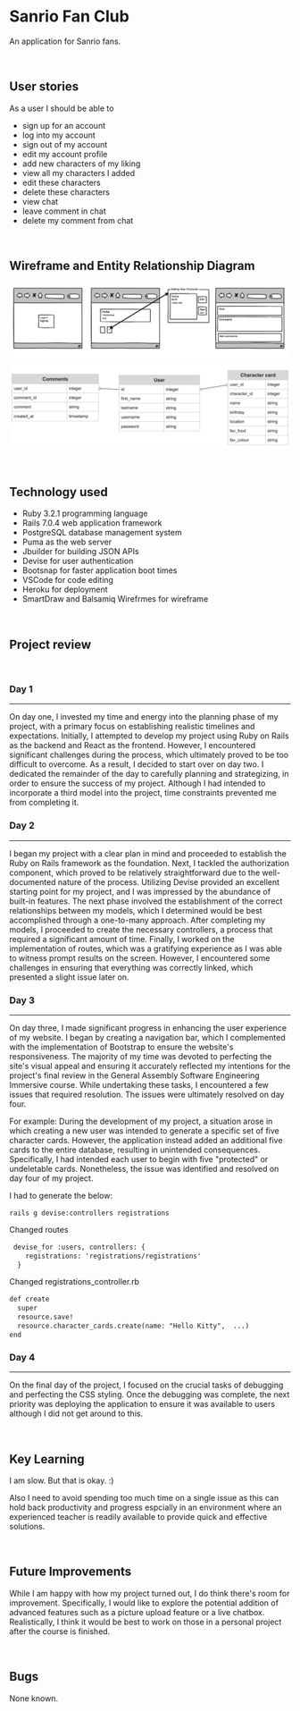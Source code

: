 # Sanrio Fan Club

An application for Sanrio fans.

<br>


## User stories
As a user I should be able to
- sign up for an account
- log into my account
- sign out of my account
- edit my account profile
- add new characters of my liking
- view all my characters I added
- edit these characters
- delete these characters
- view chat
- leave comment in chat
- delete my comment from chat

<br>

## Wireframe and Entity Relationship Diagram
![](/app/assets/images/wirefram.sanrio.fan.club.png)
![](/app/assets/images/erd.sanrio.fanclub.png)

<br>

## Technology used
- Ruby 3.2.1 programming language
- Rails 7.0.4 web application framework
- PostgreSQL database management system
- Puma as the web server
- Jbuilder for building JSON APIs
- Devise for user authentication
- Bootsnap for faster application boot times
- VSCode for code editing
- Heroku for deployment 
- SmartDraw and Balsamiq Wirefrmes for wireframe


<br>



## Project review

<br>

### Day 1
***
On day one, I invested my time and energy into the planning phase of my project, with a primary focus on establishing realistic timelines and expectations. Initially, I attempted to develop my project using Ruby on Rails as the backend and React as the frontend. However, I encountered significant challenges during the process, which ultimately proved to be too difficult to overcome. As a result, I decided to start over on day two. I dedicated the remainder of the day to carefully planning and strategizing, in order to ensure the success of my project. Although I had intended to incorporate a third model into the project, time constraints prevented me from completing it.


### Day 2
***
I began my project with a clear plan in mind and proceeded to establish the Ruby on Rails framework as the foundation. Next, I tackled the authorization component, which proved to be relatively straightforward due to the well-documented nature of the process. Utilizing Devise provided an excellent starting point for my project, and I was impressed by the abundance of built-in features. The next phase involved the establishment of the correct relationships between my models, which I determined would be best accomplished through a one-to-many approach. After completing my models, I proceeded to create the necessary controllers, a process that required a significant amount of time. Finally, I worked on the implementation of routes, which was a gratifying experience as I was able to witness prompt results on the screen. However, I encountered some challenges in ensuring that everything was correctly linked, which presented a slight issue later on.


### Day 3
***
On day three, I made significant progress in enhancing the user experience of my website. I began by creating a navigation bar, which I complemented with the implementation of Bootstrap to ensure the website's responsiveness. The majority of my time was devoted to perfecting the site's visual appeal and ensuring it accurately reflected my intentions for the project's final review in the General Assembly Software Engineering Immersive course. While undertaking these tasks, I encountered a few issues that required resolution. The issues were ultimately resolved on day four.

For example: During the development of my project, a situation arose in which creating a new user was intended to generate a specific set of five character cards. However, the application instead added an additional five cards to the entire database, resulting in unintended consequences. Specifically, I had intended each user to begin with five "protected" or undeletable cards. Nonetheless, the issue was identified and resolved on day four of my project.

I had to generate the below:
```
rails g devise:controllers registrations
```

Changed routes
```
 devise_for :users, controllers: {
    registrations: 'registrations/registrations'
  }
```

Changed registrations_controller.rb
```
def create
  super
  resource.save!
  resource.character_cards.create(name: "Hello Kitty",  ...)
end
```

### Day 4
***
On the final day of the project, I focused on the crucial tasks of debugging and perfecting the CSS styling. Once the debugging was complete, the next priority was deploying the application to ensure it was available to users although I did not get around to this.

<br>

## Key Learning
I am slow. But that is okay. :)

Also I need to avoid spending too much time on a single issue as this can hold back productivity and progress espcially in an environment where an experienced teacher is readily available to provide quick and effective solutions.


<br>

## Future Improvements 
While I am happy with how my project turned out, I do think there's room for improvement. Specifically, I would like to explore the potential addition of advanced features such as a picture upload feature or a live chatbox. Realistically, I think it would be best to work on those in a personal project after the course is finished.

<br>

## Bugs

None known.
